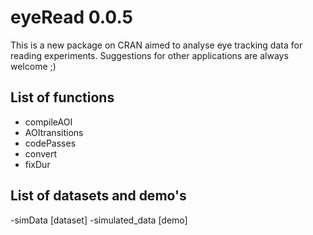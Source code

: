 # eyeRead 0.0.5

This is a new package on CRAN aimed to analyse eye tracking data for reading experiments.
Suggestions for other applications are always welcome ;)

## List of functions

- compileAOI
- AOItransitions
- codePasses
- convert
- fixDur

## List of datasets and demo's

-simData [dataset]
-simulated_data [demo]